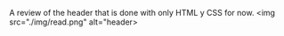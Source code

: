 A review of the header that is done with only HTML y CSS for now.
    <img src="./img/read.png" alt="header>

